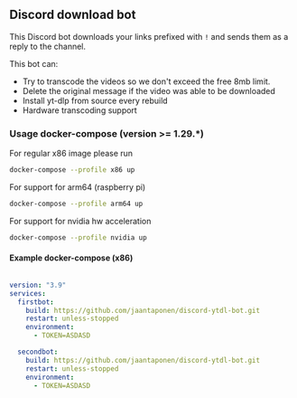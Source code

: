 ## Discord download bot

This Discord bot downloads your links prefixed with `!` and sends them as a reply to the channel. 

This bot can:
- Try to transcode the videos so we don't exceed the free 8mb limit.
- Delete the original message if the video was able to be downloaded
- Install yt-dlp from source every rebuild
- Hardware transcoding support


### Usage docker-compose (version >= 1.29.*)

For regular x86 image please run 

```bash
docker-compose --profile x86 up
```

For support for arm64 (raspberry pi)
```bash
docker-compose --profile arm64 up
```

For support for nvidia hw acceleration
```bash
docker-compose --profile nvidia up
```

#### Example docker-compose (x86)

```yml

version: "3.9"   
services:
  firstbot:
    build: https://github.com/jaantaponen/discord-ytdl-bot.git
    restart: unless-stopped
    environment:
      - TOKEN=ASDASD

  secondbot:
    build: https://github.com/jaantaponen/discord-ytdl-bot.git
    restart: unless-stopped
    environment:
      - TOKEN=ASDASD
```